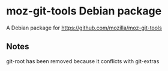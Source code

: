 # moz-git-tools Debian package

A Debian package for https://github.com/mozilla/moz-git-tools

## Notes

git-root has been removed because it conflicts with git-extras
